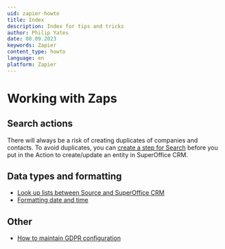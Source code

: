 ```yaml
---
uid: zapier-howto
title: Index
description: Index for tips and tricks
author: Philip Yates
date: 08.09.2023
keywords: Zapier
content_type: howto
language: en
platform: Zapier
---
```


# Working with Zaps

## Search actions

There will always be a risk of creating duplicates of companies and contacts. To avoid duplicates, you can [create a step for Search][1] before you put in the Action to create/update an entity in SuperOffice CRM.

## Data types and formatting

* [Look up lists between Source and SuperOffice CRM](listsource.md)
* [Formatting date and time](datetime.md)

## Other

* [How to maintain GDPR configuration](gdpr.md)

<!-- Referenced links -->
[1]: find-company.md
